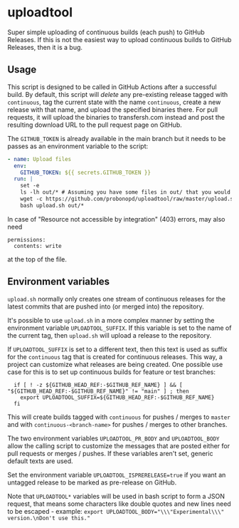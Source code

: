 # uploadtool

Super simple uploading of continuous builds (each push) to GitHub Releases. If this is not the easiest way to upload continuous builds to GitHub Releases, then it is a bug.

## Usage

This script is designed to be called in GitHub Actions after a successful build. By default, this script will _delete_ any pre-existing release tagged with `continuous`, tag the current state with the name `continuous`, create a new release with that name, and upload the specified binaries there. For pull requests, it will upload the binaries to transfersh.com instead and post the resulting download URL to the pull request page on GitHub.

The `GITHUB_TOKEN` is already available in the main branch but it needs to be passes as an environment variable to the script:

```yaml
- name: Upload files
  env:
    GITHUB_TOKEN: ${{ secrets.GITHUB_TOKEN }}
  run: |
    set -e
    ls -lh out/* # Assuming you have some files in out/ that you would like to upload
    wget -c https://github.com/probonopd/uploadtool/raw/master/upload.sh
    bash upload.sh out/*
```

In case of "Resource not accessible by integration" (403) errors, may also need

```
permissions: 
  contents: write
```

at the top of the file.

## Environment variables

`upload.sh` normally only creates one stream of continuous releases for the latest commits that are pushed into (or merged into) the repository.

It's possible to use `upload.sh` in a more complex manner by setting the environment variable `UPLOADTOOL_SUFFIX`. If this variable is set to the name of the current tag, then `upload.sh` will upload a release to the repository.

If `UPLOADTOOL_SUFFIX` is set to a different text, then this text is used as suffix for the `continuous` tag that is created for continuous releases. This way, a project can customize what releases are being created.
One possible use case for this is to set up continuous builds for feature or test branches:
```
  if [ ! -z ${GITHUB_HEAD_REF:-$GITHUB_REF_NAME} ] && [ "${GITHUB_HEAD_REF:-$GITHUB_REF_NAME}" != "main" ] ; then
    export UPLOADTOOL_SUFFIX=${GITHUB_HEAD_REF:-$GITHUB_REF_NAME}
  fi
```
This will create builds tagged with `continuous` for pushes / merges to `master` and with `continuous-<branch-name>` for pushes / merges to other branches.

The two environment variables `UPLOADTOOL_PR_BODY` and `UPLOADTOOL_BODY` allow the calling script to customize the messages that are posted either for pull requests or merges / pushes. If these variables aren't set, generic default texts are used.

Set the environment variable `UPLOADTOOL_ISPRERELEASE=true` if you want an untagged release to be marked as pre-release on GitHub.

Note that `UPLOADTOOL*` variables will be used in bash script to form a JSON request, that means some
characters like double quotes and new lines need to be escaped - example: `export UPLOADTOOL_BODY="\\\"Experimental\\\" version.\nDon't use this."`
